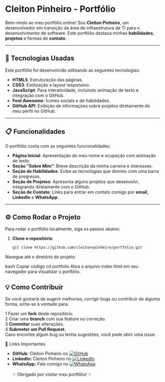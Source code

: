 # Cleiton Pinheiro - Portfólio

Bem-vindo ao meu portfólio online! Sou **Cleiton Pinheiro**, um desenvolvedor em transição da área de infraestrutura de TI para o desenvolvimento de software. Este portfólio destaca minhas **habilidades**, **projetos** e formas de **contato**.

---

## 🚀 Tecnologias Usadas

Este portfólio foi desenvolvido utilizando as seguintes tecnologias:

- **HTML5**: Estruturação das páginas.
- **CSS3**: Estilização e layout responsivo.
- **JavaScript**: Para interatividade, incluindo animação de texto e integração com o GitHub.
- **Font Awesome**: Ícones sociais e de habilidades.
- **GitHub API**: Exibição de informações sobre projetos diretamente do meu perfil no GitHub.

---

## 📋 Funcionalidades

O portfólio conta com as seguintes funcionalidades:

- **Página Inicial**: Apresentação do meu nome e ocupação com animação de texto.
- **Seção "Sobre Mim"**: Breve descrição da minha carreira e interesses.
- **Seção de Habilidades**: Exibe as tecnologias que domino com uma barra de progresso.
- **Seção de Projetos**: Apresenta alguns projetos que desenvolvi, integrando diretamente com o GitHub.
- **Seção de Contato**: Links para entrar em contato comigo por **email**, **LinkedIn** e **WhatsApp**.

---

## ⚙️ Como Rodar o Projeto

Para rodar o portfólio localmente, siga os passos abaixo:

1. **Clone o repositório**:
   ```bash
   git clone https://github.com/cleitonvpinheiro/portfolio.git
Navegue até o diretório do projeto:

bash
Copiar código
cd portfolio
Abra o arquivo index.html em seu navegador para visualizar o portfólio.

## 💡 Como Contribuir
Se você gostaria de sugerir melhorias, corrigir bugs ou contribuir de alguma forma, sinta-se à vontade para:

1 Fazer um **fork** deste repositório.<br>
2 Criar uma **branch** com sua feature ou correção.<br>
3 **Commitar** suas alterações.
<br>
4 **Submeter um Pull Request.**
<br>
Caso encontre algum bug ou tenha sugestões, você pode abrir uma issue.

🔗 Links Importantes
- **GitHub:** Cleiton Pinheiro no [![GitHub](https://upload.wikimedia.org/wikipedia/commons/9/91/Octicons-mark-github.svg)](https://github.com/cleitonvpinheiro)<br>
- **LinkedIn:** Cleiton Pinheiro no [![LinkedIn](https://upload.wikimedia.org/wikipedia/commons/c/ca/LinkedIn_logo_%282019%29.svg)](https://www.linkedin.com/in/cleiton-vicente-pinheiro/)<br>
- **WhatsApp:** Fale comigo no [![WhatsApp](https://upload.wikimedia.org/wikipedia/commons/6/6b/WhatsApp.svg)](https://wa.me/5541998412058)<br><br>
✨ Obrigado por visitar meu portfólio! ✨
